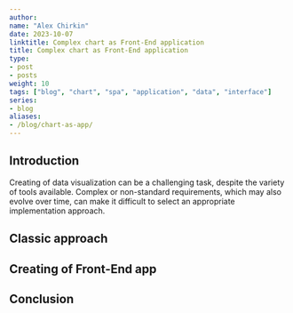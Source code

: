 ```yaml
---
author:
name: "Alex Chirkin"
date: 2023-10-07
linktitle: Complex chart as Front-End application
title: Complex chart as Front-End application
type:
- post
- posts
weight: 10
tags: ["blog", "chart", "spa", "application", "data", "interface"]
series:
- blog
aliases:
- /blog/chart-as-app/
---
```


## Introduction

Creating of data visualization can be a challenging task, despite the variety of tools available.
Complex or non-standard requirements, which may also evolve over time, can make it difficult to select an appropriate implementation approach.


## Classic approach

## Creating of Front-End app

## Conclusion